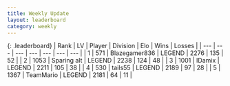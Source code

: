 ```yaml
---
title: Weekly Update
layout: leaderboard
category: weekly
---
```


{: .leaderboard}
| Rank | LV | Player | Division | Elo | Wins | Losses |
| --- | --- | --- | --- | --- | --- | --- |
| <span data-change="29">1</span> | 571 | <span title="ID: 454722">Blazegamer836</span> | LEGEND | <span data-change="266">2276</span> | <span data-change="73">135</span> | <span data-change="14">52</span> |
| <span data-change="-1">2</span> | 1053 | <span title="ID: 203132">Sparing alt</span> | LEGEND | <span data-change="100">2238</span> | <span data-change="47">124</span> | <span data-change="12">48</span> |
| <span data-change="6">3</span> | 1001 | <span title="ID: 357425">IDamix</span> | LEGEND | <span data-change="141">2211</span> | <span data-change="46">105</span> | <span data-change="11">38</span> |
| <span data-change="-1">4</span> | 530 | <span title="ID: 170123">tails55</span> | LEGEND | <span data-change="74">2189</span> | <span data-change="48">97</span> | <span data-change="15">28</span> |
| <span data-change="-1">5</span> | 1367 | <span title="ID: 164871">TeamMario</span> | LEGEND | <span data-change="73">2181</span> | <span data-change="23">64</span> | <span data-change="5">11</span> |